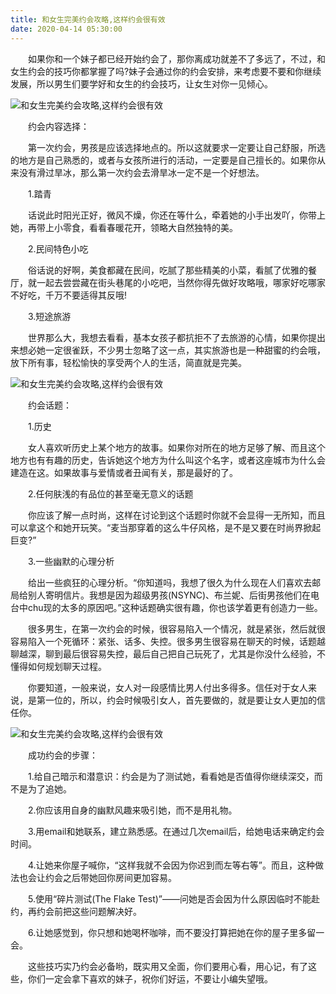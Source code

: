 ```yaml
---
title: 和女生完美约会攻略,这样约会很有效
date: 2020-04-14 05:30:00
---
```




　　如果你和一个妹子都已经开始约会了，那你离成功就差不了多远了，不过，和女生约会的技巧你都掌握了吗?妹子会通过你的约会安排，来考虑要不要和你继续发展，所以男生们要学好和女生的约会技巧，让女生对你一见倾心。

![和女生完美约会攻略,这样约会很有效](/img/d12c9bb0c953092a5ed4996b8c0b524d.jpg)

　　约会内容选择：

　　第一次约会，男孩是应该选择地点的。所以这就要求一定要让自己舒服，所选的地方是自己熟悉的，或者与女孩所进行的活动，一定要是自己擅长的。如果你从来没有滑过旱冰，那么第一次约会去滑旱冰一定不是一个好想法。

　　1.踏青

　　话说此时阳光正好，微风不燥，你还在等什么，牵着她的小手出发吖，你带上她，再带上小零食，看看春暖花开，领略大自然独特的美。

　　2.民间特色小吃

　　俗话说的好啊，美食都藏在民间，吃腻了那些精美的小菜，看腻了优雅的餐厅，就一起去尝尝藏在街头巷尾的小吃吧，当然你得先做好攻略哦，哪家好吃哪家不好吃，千万不要适得其反哦!

　　3.短途旅游

　　世界那么大，我想去看看，基本女孩子都抗拒不了去旅游的心情，如果你提出来想必她一定很雀跃，不少男士忽略了这一点，其实旅游也是一种甜蜜的约会哦，放下所有事，轻松愉快的享受两个人的生活，简直就是完美。

![和女生完美约会攻略,这样约会很有效](/img/1f641c6ba6d68528da2f48bcd4c5b733.jpg)

　　约会话题：

　　1.历史

　　女人喜欢听历史上某个地方的故事。如果你对所在的地方足够了解、而且这个地方也有有趣的历史，告诉她这个地方为什么叫这个名字，或者这座城市为什么会建造在这。如果故事与爱情或者丑闻有关，那是最好的了。

　　2.任何肤浅的有品位的甚至毫无意义的话题

　　你应该了解一点时尚，这样在讨论到这个话题时你就不会显得一无所知，而且可以拿这个和她开玩笑。“麦当那穿着的这么牛仔风格，是不是又要在时尚界掀起巨变?”

　　3.一些幽默的心理分析

　　给出一些疯狂的心理分析。“你知道吗，我想了很久为什么现在人们喜欢去邮局给别人寄明信片。我想是因为超级男孩(NSYNC)、布兰妮、后街男孩他们在电台中chu现的太多的原因吧。”这种话题确实很有趣，你也该学着更有创造力一些。

　　很多男生，在第一次约会的时候，很容易陷入一个情况，就是紧张，然后就很容易陷入一个死循环：紧张、话多、失控。很多男生很容易在聊天的时候，话题越聊越深，聊到最后很容易失控，最后自己把自己玩死了，尤其是你没什么经验，不懂得如何规划聊天过程。

　　你要知道，一般来说，女人对一段感情比男人付出多得多。信任对于女人来说，是第一位的，所以，约会时候吸引女人，首先要做的，就是要让女人更加的信任你。

![和女生完美约会攻略,这样约会很有效](/img/c18a657316936c5b66daceb0545ad94a.jpg)

　　成功约会的步骤：

　　1.给自己暗示和潜意识：约会是为了测试她，看看她是否值得你继续深交，而不是为了追她。

　　2.你应该用自身的幽默风趣来吸引她，而不是用礼物。

　　3.用email和她联系，建立熟悉感。在通过几次email后，给她电话来确定约会时间。

　　4.让她来你屋子喊你，“这样我就不会因为你迟到而左等右等”。而且，这种做法也会让约会之后带她回你房间更加容易。

　　5.使用“碎片测试(The Flake Test)”——问她是否会因为什么原因临时不能赴约，再约会前把这些问题解决好。

　　6.让她感觉到，你只想和她喝杯咖啡，而不要没打算把她在你的屋子里多留一会。

　　这些技巧实乃约会必备哟，既实用又全面，你们要用心看，用心记，有了这些，你们一定会拿下喜欢的妹子，祝你们好运，不要让小编失望哦。
